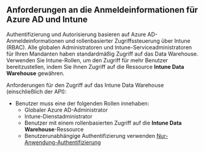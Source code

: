 <!-- This include is part of the Intune Data Warehouse documentation. -->

## <a name="azure-ad-and-intune-credential-requirements"></a>Anforderungen an die Anmeldeinformationen für Azure AD und Intune

Authentifizierung und Autorisierung basieren auf Azure AD-Anmeldeinformationen und rollenbasierter Zugriffssteuerung über Intune (RBAC). Alle globalen Administratoren und Intune-Serviceadministratoren für Ihren Mandanten haben standardmäßig Zugriff auf das Data Warehouse. Verwenden Sie Intune-Rollen, um den Zugriff für mehr Benutzer bereitzustellen, indem Sie ihnen Zugriff auf die Ressource **Intune Data Warehouse** gewähren.

Anforderungen für den Zugriff auf das Intune Data Warehouse (einschließlich der API):

- Benutzer muss eine der folgenden Rollen innehaben:
  - Globaler Azure AD-Administrator
  - Intune-Dienstadministrator
  - Benutzer mit einem rollenbasierten Zugriff auf die **Intune Data Warehouse**-Ressource
  - Benutzerunabhängige Authentifizierung verwenden [Nur-Anwendung-Authentifizierung](../developer/data-warehouse-app-only-auth.md) 
